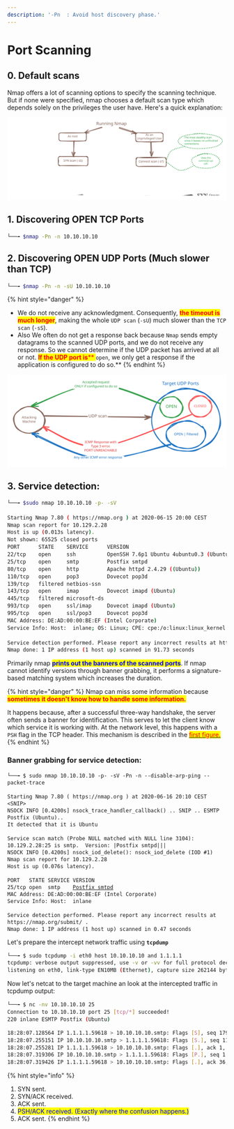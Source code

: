 ```yaml
---
description: '-Pn  : Avoid host discovery phase.'
---
```


# Port Scanning

## 0. Default scans

Nmap offers a lot of scanning options to specify the scanning technique. But if none were specified, nmap chooses a default scan type which depends solely on the privileges the user have. Here's a quick explanation:

<img src="../../.gitbook/assets/file.excalidraw (12).svg" alt="Figure1" class="gitbook-drawing">

## 1. Discovering OPEN TCP Ports

```bash
└──╼ $nmap -Pn -n 10.10.10.10
```

## 2. Discovering OPEN UDP Ports (Much slower than TCP)

```bash
└──╼ $nmap -Pn -n -sU 10.10.10.10
```

{% hint style="danger" %}
* We do not receive any acknowledgment. Consequently, <mark style="color:red;">**the timeout is much longer**</mark>, making the whole `UDP scan` (`-sU`) much slower than the `TCP scan` (`-sS`).
* Also We often do not get a response back because `Nmap` sends empty datagrams to the scanned UDP ports, and we do not receive any response. So we cannot determine if the UDP packet has arrived at all or not. <mark style="color:red;">**If the UDP port is**</mark><mark style="color:red;">** **</mark><mark style="color:red;">**`open`**</mark><mark style="color:red;">**, we only get a response if the application is configured to do so.**</mark>
{% endhint %}

<img src="../../.gitbook/assets/file.excalidraw (8).svg" alt="UDP scans possible outputs." class="gitbook-drawing">

## 3. Service detection:

```bash
└──╼ $sudo nmap 10.10.10.10 -p- -sV

Starting Nmap 7.80 ( https://nmap.org ) at 2020-06-15 20:00 CEST
Nmap scan report for 10.129.2.28
Host is up (0.013s latency).
Not shown: 65525 closed ports
PORT      STATE    SERVICE      VERSION
22/tcp    open     ssh          OpenSSH 7.6p1 Ubuntu 4ubuntu0.3 (Ubuntu Linux; protocol 2.0)
25/tcp    open     smtp         Postfix smtpd
80/tcp    open     http         Apache httpd 2.4.29 ((Ubuntu))
110/tcp   open     pop3         Dovecot pop3d
139/tcp   filtered netbios-ssn
143/tcp   open     imap         Dovecot imapd (Ubuntu)
445/tcp   filtered microsoft-ds
993/tcp   open     ssl/imap     Dovecot imapd (Ubuntu)
995/tcp   open     ssl/pop3     Dovecot pop3d
MAC Address: DE:AD:00:00:BE:EF (Intel Corporate)
Service Info: Host:  inlane; OS: Linux; CPE: cpe:/o:linux:linux_kernel

Service detection performed. Please report any incorrect results at https://nmap.org/submit/ .
Nmap done: 1 IP address (1 host up) scanned in 91.73 seconds
```

Primarily nmap <mark style="color:blue;">**prints out the banners of the scanned ports**</mark>. If nmap cannot identify versions through banner grabbing, it performs a signature-based matching system which increases the duration.

{% hint style="danger" %}
Nmap can miss some information because <mark style="color:red;">**sometimes it doesn't know how to handle some information.**</mark>

It happens because, after a successful three-way handshake, the server often sends a banner for identification. This serves to let the client know which service it is working with. At the network level, this happens with a `PSH` flag in the TCP header. This mechanism is described in the [<mark style="color:red;">first figure.</mark>](port-scanning.md#id-0.-default-scans)
{% endhint %}

### Banner grabbing for service detection:

<pre class="language-bash"><code class="lang-bash">└──╼ $ sudo nmap 10.10.10.10 -p- -sV -Pn -n --disable-arp-ping --packet-trace

Starting Nmap 7.80 ( https://nmap.org ) at 2020-06-16 20:10 CEST
&#x3C;SNIP>
NSOCK INFO [0.4200s] nsock_trace_handler_callback() .. SNIP .. ESMTP 
Postfix (Ubuntu)..
It detected that it is Ubuntu

Service scan match (Probe NULL matched with NULL line 3104): 10.129.2.28:25 is smtp.  Version: |Postfix smtpd|||
NSOCK INFO [0.4200s] nsock_iod_delete(): nsock_iod_delete (IOD #1)
Nmap scan report for 10.129.2.28
Host is up (0.076s latency).

PORT   STATE SERVICE VERSION
25/tcp open  smtp    <a data-footnote-ref href="#user-content-fn-1">Postfix smtpd</a>
MAC Address: DE:AD:00:00:BE:EF (Intel Corporate)
Service Info: Host:  inlane

Service detection performed. Please report any incorrect results at https://nmap.org/submit/ .
Nmap done: 1 IP address (1 host up) scanned in 0.47 seconds
</code></pre>

Let's prepare the intercept network traffic using **`tcpdump`**

```bash
└──╼ $ sudo tcpdump -i eth0 host 10.10.10.10 and 1.1.1.1
tcpdump: verbose output suppressed, use -v or -vv for full protocol decode
listening on eth0, link-type EN10MB (Ethernet), capture size 262144 bytes
```

Now let's netcat to the target machine an look at the intercepted traffic in tcpdump output:

```bash
└──╼ $ nc -nv 10.10.10.10 25
Connection to 10.10.10.10 port 25 [tcp/*] succeeded!
220 inlane ESMTP Postfix (Ubuntu)
```

```bash
18:28:07.128564 IP 1.1.1.1.59618 > 10.10.10.10.smtp: Flags [S], seq 1798872233, win 65535, options [mss 1460,nop,wscale 6,nop,nop,TS val 331260178 ecr 0,sackOK,eol], length 0
18:28:07.255151 IP 10.10.10.10.smtp > 1.1.1.1.59618: Flags [S.], seq 1130574379, ack 1798872234, win 65160, options [mss 1460,sackOK,TS val 1800383922 ecr 331260178,nop,wscale 7], length 0
18:28:07.255281 IP 1.1.1.1.59618 > 10.10.10.10.smtp: Flags [.], ack 1, win 2058, options [nop,nop,TS val 331260304 ecr 1800383922], length 0
18:28:07.319306 IP 10.10.10.10.smtp > 1.1.1.1.59618: Flags [P.], seq 1:36, ack 1, win 510, options [nop,nop,TS val 1800383985 ecr 331260304], length 35: SMTP: 220 inlane ESMTP Postfix (Ubuntu)
18:28:07.319426 IP 1.1.1.1.59618 > 10.10.10.10.smtp: Flags [.], ack 36, win 2058, options [nop,nop,TS val 331260368 ecr 1800383985], length 0
```

{% hint style="info" %}
1. SYN sent.
2. SYN/ACK received.
3. ACK sent.
4. <mark style="color:blue;">PSH/ACK received. (Exactly where the confusion happens.)</mark>
5. ACK sent.
{% endhint %}



[^1]: But here, not enough information\
    &#x20;shown as supposed to be.
